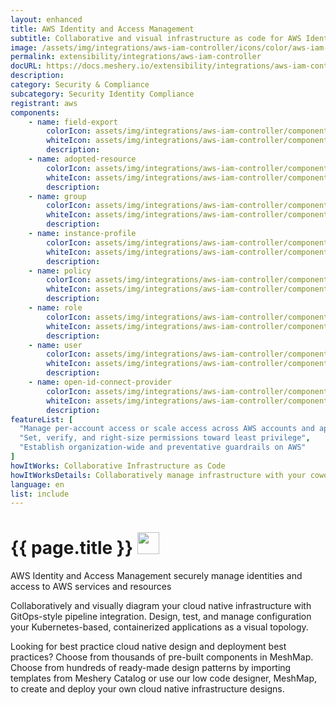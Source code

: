 ```yaml
---
layout: enhanced
title: AWS Identity and Access Management
subtitle: Collaborative and visual infrastructure as code for AWS Identity and Access Management
image: /assets/img/integrations/aws-iam-controller/icons/color/aws-iam-controller-color.svg
permalink: extensibility/integrations/aws-iam-controller
docURL: https://docs.meshery.io/extensibility/integrations/aws-iam-controller
description: 
category: Security & Compliance
subcategory: Security Identity Compliance
registrant: aws
components: 
	- name: field-export
		colorIcon: assets/img/integrations/aws-iam-controller/components/field-export/icons/color/field-export-color.svg
		whiteIcon: assets/img/integrations/aws-iam-controller/components/field-export/icons/white/field-export-white.svg
		description: 
	- name: adopted-resource
		colorIcon: assets/img/integrations/aws-iam-controller/components/adopted-resource/icons/color/adopted-resource-color.svg
		whiteIcon: assets/img/integrations/aws-iam-controller/components/adopted-resource/icons/white/adopted-resource-white.svg
		description: 
	- name: group
		colorIcon: assets/img/integrations/aws-iam-controller/components/group/icons/color/group-color.svg
		whiteIcon: assets/img/integrations/aws-iam-controller/components/group/icons/white/group-white.svg
		description: 
	- name: instance-profile
		colorIcon: assets/img/integrations/aws-iam-controller/components/instance-profile/icons/color/instance-profile-color.svg
		whiteIcon: assets/img/integrations/aws-iam-controller/components/instance-profile/icons/white/instance-profile-white.svg
		description: 
	- name: policy
		colorIcon: assets/img/integrations/aws-iam-controller/components/policy/icons/color/policy-color.svg
		whiteIcon: assets/img/integrations/aws-iam-controller/components/policy/icons/white/policy-white.svg
		description: 
	- name: role
		colorIcon: assets/img/integrations/aws-iam-controller/components/role/icons/color/role-color.svg
		whiteIcon: assets/img/integrations/aws-iam-controller/components/role/icons/white/role-white.svg
		description: 
	- name: user
		colorIcon: assets/img/integrations/aws-iam-controller/components/user/icons/color/user-color.svg
		whiteIcon: assets/img/integrations/aws-iam-controller/components/user/icons/white/user-white.svg
		description: 
	- name: open-id-connect-provider
		colorIcon: assets/img/integrations/aws-iam-controller/components/open-id-connect-provider/icons/color/open-id-connect-provider-color.svg
		whiteIcon: assets/img/integrations/aws-iam-controller/components/open-id-connect-provider/icons/white/open-id-connect-provider-white.svg
		description: 
featureList: [
  "Manage per-account access or scale access across AWS accounts and applications",
  "Set, verify, and right-size permissions toward least privilege",
  "Establish organization-wide and preventative guardrails on AWS"
]
howItWorks: Collaborative Infrastructure as Code
howItWorksDetails: Collaboratively manage infrastructure with your coworkers synchronously sharing the same designs.
language: en
list: include
---
```

<h1>{{ page.title }} <img src="{{ page.image }}" style="width: 35px; height: 35px;" /></h1>

<p>
AWS Identity and Access Management securely manage identities and access to AWS services and resources
</p>
<p>
    Collaboratively and visually diagram your cloud native infrastructure with GitOps-style pipeline integration. Design, test, and manage configuration your Kubernetes-based, containerized applications as a visual topology.
</p>
<p>
    Looking for best practice cloud native design and deployment best practices? Choose from thousands of pre-built components in MeshMap. Choose from hundreds of ready-made design patterns by importing templates from Meshery Catalog or use our low code designer, MeshMap, to create and deploy your own cloud native infrastructure designs.
</p>
